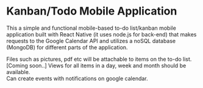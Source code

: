 # Kanban/Todo Mobile Application

This a simple and functional mobile-based to-do list/kanban mobile application built with React Native (it uses node.js for back-end) that makes requests to the Google Calendar API and utilizes a noSQL database (MongoDB) for different parts of the application.

Files such as pictures, pdf etc will be attachable to items on the to-do list. [Coming soon..]
Views for all items in a day, week and month should be available.  
Can create events with notifications on google calendar.
